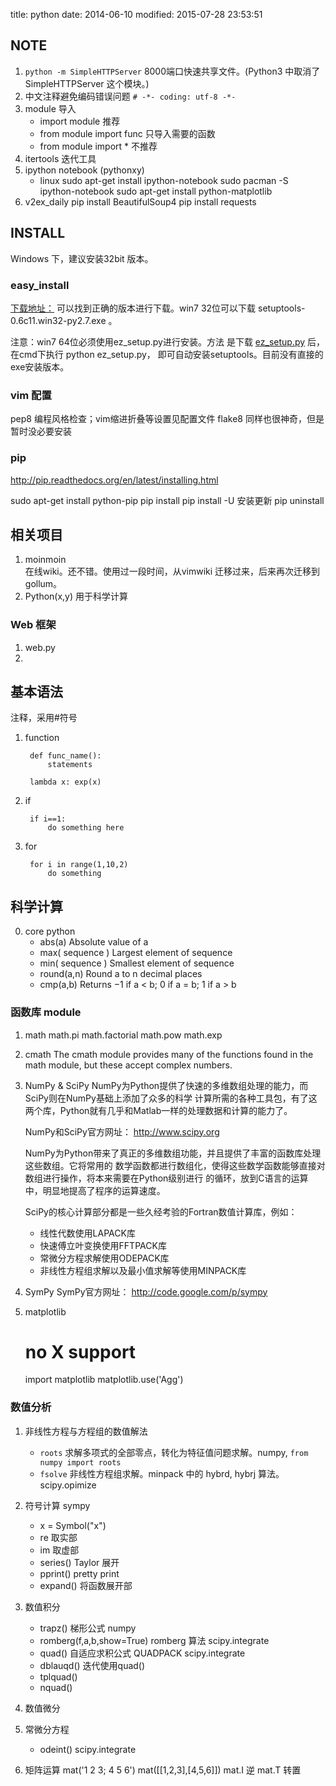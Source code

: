 title: python
date: 2014-06-10
modified: 2015-07-28 23:53:51

## NOTE
1. `python -m SimpleHTTPServer` 8000端口快速共享文件。(Python3 中取消了SimpleHTTPServer 这个模块。)
3. 中文注释避免编码错误问题 `# -*- coding: utf-8 -*-`
3. module 导入
   - import module 推荐
   - from module import func 只导入需要的函数
   - from module import * 不推荐
2. itertools 迭代工具
5. ipython notebook (pythonxy)
    - linux 
        sudo apt-get install ipython-notebook
        sudo pacman -S ipython-notebook
        sudo apt-get install python-matplotlib
6. v2ex_daily
    pip install BeautifulSoup4
    pip install requests

## INSTALL
Windows 下，建议安装32bit 版本。
### easy_install
[下载地址：](http://pypi.python.org/pypi/setuptools) 
可以找到正确的版本进行下载。win7 32位可以下载
setuptools-0.6c11.win32-py2.7.exe 。

注意：win7 64位必须使用ez_setup.py进行安装。方法
是下载
[ez_setup.py](http://peak.telecommunity.com/dist/ez_setup.py)
后，在cmd下执行 python ez_setup.py，
即可自动安装setuptools。目前没有直接的exe安装版本。

### vim 配置
pep8 编程风格检查；vim缩进折叠等设置见配置文件
flake8 同样也很神奇，但是暂时没必要安装

### pip
<http://pip.readthedocs.org/en/latest/installing.html>

sudo apt-get install python-pip
pip install 
pip install -U 安装更新
pip uninstall

## 相关项目
1. moinmoin  
   在线wiki。还不错。使用过一段时间，从vimwiki 迁移过来，后来再次迁移到gollum。
2. Python(x,y)
   用于科学计算
### Web 框架
1. web.py
2. 

## 基本语法
注释，采用\#符号
1. function

        def func_name():
            statements
        
        lambda x: exp(x)

2. if

        if i==1:
            do something here

3. for

        for i in range(1,10,2)
            do something

## 科学计算
0. core python
    - abs(a) Absolute value of a
    - max( sequence ) Largest element of sequence
    - min( sequence ) Smallest element of sequence
    - round(a,n) Round a to n decimal places
    - cmp(a,b) Returns −1 if a < b; 0 if a = b; 1 if a > b

### 函数库 module
1. math
   math.pi
   math.factorial
   math.pow
   math.exp
2. cmath
   The cmath module provides many of the functions found in the math module, but
these accept complex numbers.
3. NumPy & SciPy
    NumPy为Python提供了快速的多维数组处理的能力，而SciPy则在NumPy基础上添加了众多的科学
计算所需的各种工具包，有了这两个库，Python就有几乎和Matlab一样的处理数据和计算的能力了。
   
    NumPy和SciPy官方网址： http://www.scipy.org

    NumPy为Python带来了真正的多维数组功能，并且提供了丰富的函数库处理这些数组。它将常用的
数学函数都进行数组化，使得这些数学函数能够直接对数组进行操作，将本来需要在Python级别进行
的循环，放到C语言的运算中，明显地提高了程序的运算速度。
    
    SciPy的核心计算部分都是一些久经考验的Fortran数值计算库，例如：
    - 线性代数使用LAPACK库
    - 快速傅立叶变换使用FFTPACK库
    - 常微分方程求解使用ODEPACK库
    - 非线性方程组求解以及最小值求解等使用MINPACK库
4. SymPy
    SymPy官方网址： http://code.google.com/p/sympy
5. matplotlib

    # no X support
    import matplotlib
    matplotlib.use('Agg')

### 数值分析
1. 非线性方程与方程组的数值解法
   - `roots` 求解多项式的全部零点，转化为特征值问题求解。numpy, `from numpy import roots`
   - `fsolve` 非线性方程组求解。minpack 中的 hybrd, hybrj 算法。scipy.opimize
2. 符号计算 sympy
   - x = Symbol("x")
   - re 取实部
   - im 取虚部
   - series() Taylor 展开
   - pprint() pretty print
   - expand() 将函数展开部
3. 数值积分
   - trapz() 梯形公式 numpy
   - romberg(f,a,b,show=True) romberg 算法 scipy.integrate
   - quad() 自适应求积公式 QUADPACK scipy.integrate
   - dblauqd() 迭代使用quad()
   - tplquad()
   - nquad()

4. 数值微分

5. 常微分方程
   - odeint() scipy.integrate

6. 矩阵运算
   mat('1 2 3; 4 5 6')
   mat([[1,2,3],[4,5,6]])
   mat.I 逆
   mat.T 转置
